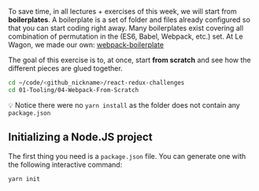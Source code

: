 To save time, in all lectures + exercises of this week, we will start from **boilerplates**. A boilerplate is a set of folder and files already configured so that you can start coding right away. Many boilerplates exist covering all combination of permutation in the (ES6, Babel, Webpack, etc.) set. At Le Wagon, we made our own: [webpack-boilerplate](https://github.com/lewagon/webpack-boilerplate)

The goal of this exercise is to, at once, start **from scratch** and see how the different pieces are glued together.

```bash
cd ~/code/<github_nickname>/react-redux-challenges
cd 01-Tooling/04-Webpack-From-Scratch
```

💡 Notice there were no `yarn install` as the folder does not contain any `package.json`

## Initializing a Node.JS project

The first thing you need is a `package.json` file. You can generate one with the following interactive command:

```bash
yarn init
```

